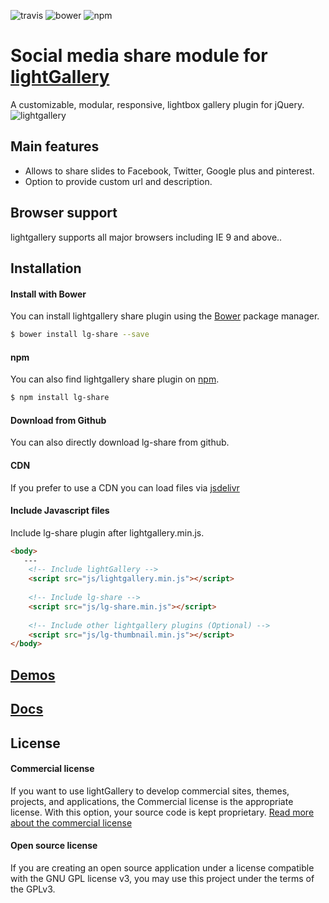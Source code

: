 ![travis](https://travis-ci.org/sachinchoolur/lg-share.svg?branch=master)
![bower](https://img.shields.io/bower/v/lg-share.svg)
![npm](https://img.shields.io/npm/v/lg-share.svg)

# Social media share module for [lightGallery](http://sachinchoolur.github.io/lightGallery/)
A customizable, modular, responsive, lightbox gallery plugin for jQuery.
![lightgallery](https://raw.githubusercontent.com/sachinchoolur/lightGallery/master/lib/lg.png)

Main features
---

* Allows to share slides to Facebook, Twitter, Google plus and pinterest.
* Option to provide custom url and description.
 
Browser support
---
lightgallery supports all major browsers including IE 9 and above..


Installation
---
#### Install with Bower

You can install lightgallery share plugin using the [Bower](http://bower.io) package manager.

```sh
$ bower install lg-share --save
```

#### npm

You can also find lightgallery share plugin on [npm](http://npmjs.org).

```sh
$ npm install lg-share
```
#### Download from Github

You can also directly download lg-share from github.

#### CDN
If you prefer to use a CDN you can load files via [jsdelivr](https://www.jsdelivr.com/projects/lg-share)

#### Include Javascript files
Include lg-share plugin after lightgallery.min.js.
``` html
<body>
   ---
    <!-- Include lightGallery -->
    <script src="js/lightgallery.min.js"></script>
    
    <!-- Include lg-share -->
    <script src="js/lg-share.min.js"></script>
    
    <!-- Include other lightgallery plugins (Optional) -->
    <script src="js/lg-thumbnail.min.js"></script>
</body>  
```

[Demos](http://sachinchoolur.github.io/lightGallery/demos/share.html)
----
  
[Docs](http://sachinchoolur.github.io/lightGallery/docs/api.html#lg-share)
-----

License
---

#### Commercial license
If you want to use lightGallery to develop commercial sites, themes, projects, and applications, the Commercial license is the appropriate license. With this option, your source code is kept proprietary. [Read more about the commercial license](http://sachinchoolur.github.io/lightGallery/docs/license.html)

#### Open source license

If you are creating an open source application under a license compatible with the GNU GPL license v3, you may use this project under the terms of the GPLv3.

